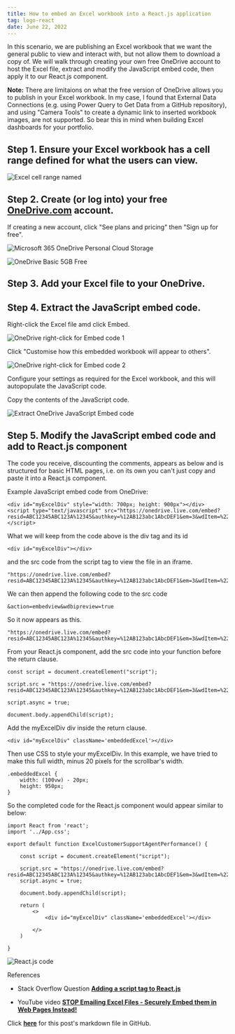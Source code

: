 ```yaml
---
title: How to embed an Excel workbook into a React.js application
tag: logo-react
date: June 22, 2022
---
```


In this scenario, we are publishing an Excel workbook that we want the general public to view and interact with, but not allow them to download a copy of. We will walk through creating your own free OneDrive account to host the Excel file, extract and modify the JavaScript embed code, then apply it to our React.js component.

**Note:** There are limitaions on what the free version of OneDrive allows you to publish in your Excel workbook. In my case, I found that External Data Connections (e.g. using Power Query to Get Data from a GitHub repository), and using "Camera Tools" to create a dynamic link to inserted workbook images, are not supported. So bear this in mind when building Excel dashboards for your portfolio.

## Step 1. Ensure your Excel workbook has a cell range defined for what the users can view.

![Excel cell range named](https://raw.githubusercontent.com/datamesse/datamesse.github.io/main/src/assets-blog/2022-06-22--00.png?raw=true)

## Step 2.  Create (or log into) your free **[OneDrive.com](https://onedrive.com)** account.

If creating a new account, click "See plans and pricing" then "Sign up for free".

![Microsoft 365 OneDrive Personal Cloud Storage](https://raw.githubusercontent.com/datamesse/datamesse.github.io/main/src/assets-blog/2022-06-22--01.png?raw=true)

![OneDrive Basic 5GB Free](https://raw.githubusercontent.com/datamesse/datamesse.github.io/main/src/assets-blog/2022-06-22--02.png?raw=true)


## Step 3. Add your Excel file to your OneDrive.

## Step 4. Extract the JavaScript embed code.

Right-click the Excel file amd click Embed.

![OneDrive right-click for Embed code 1](https://raw.githubusercontent.com/datamesse/datamesse.github.io/main/src/assets-blog/2022-06-22--03.png?raw=true)

Click "Customise how this embedded workbook will appear to others".

![OneDrive right-click for Embed code 2](https://raw.githubusercontent.com/datamesse/datamesse.github.io/main/src/assets-blog/2022-06-22--04.png?raw=true)

Configure your settings as required for the Excel workbook, and this will autopopulate the JavaScript code.

Copy the contents of the JavaScript code.

![Extract OneDrive JavaScript Embed code](https://raw.githubusercontent.com/datamesse/datamesse.github.io/main/src/assets-blog/2022-06-22--05.png?raw=true)

## Step 5. Modify the JavaScript embed code and add to React.js component

The code you receive, discounting the comments, appears as below and is structured for basic HTML pages, i.e. on its own you can't just copy and paste it into a React.js component.

Example JavaScript embed code from OneDrive:

```
<div id="myExcelDiv" style="width: 700px; height: 900px"></div>
<script type="text/javascript" src="https://onedrive.live.com/embed?resid=ABC12345ABC123A%12345&authkey=%12AB123abc1AbcDEF1&em=3&wdItem=%22'Dashboard'!A%1ABCD%22&wdDivId=%22myExcelDiv%22&wdActiveCell=%22'Dashboard'!A1%22&wdAllowInteractivity=0&wdAllowTyping=1"></script>
```

What we will keep from the code above is the div tag and its id

```
<div id="myExcelDiv"></div>
```

and the src code from the script tag to view the file in an iframe.

```
"https://onedrive.live.com/embed?resid=ABC12345ABC123A%12345&authkey=%12AB123abc1AbcDEF1&em=3&wdItem=%22'Dashboard'!A%1ABCD%22&wdDivId=%22myExcelDiv%22&wdActiveCell=%22'Dashboard'!A1%22&wdAllowInteractivity=0&wdAllowTyping=1"
```

We can then append the following code to the src code

```
&action=embedview&wdbipreview=true
```

So it now appears as this.

```
"https://onedrive.live.com/embed?resid=ABC12345ABC123A%12345&authkey=%12AB123abc1AbcDEF1&em=3&wdItem=%22'Dashboard'!A%1ABCD%22&wdDivId=%22myExcelDiv%22&wdActiveCell=%22'Dashboard'!A1%22&wdAllowInteractivity=0&wdAllowTyping=1&action=embedview&wdbipreview=true"
```

From your React.js component, add the src code into your function before the return clause.

```
const script = document.createElement("script");

script.src = "https://onedrive.live.com/embed?resid=ABC12345ABC123A%12345&authkey=%12AB123abc1AbcDEF1&em=3&wdItem=%22'Dashboard'!A%1ABCD%22&wdDivId=%22myExcelDiv%22&wdActiveCell=%22'Dashboard'!A1%22&wdAllowInteractivity=0&wdAllowTyping=1&action=embedview&wdbipreview=true";

script.async = true;

document.body.appendChild(script);
```

Add the myExcelDiv div inside the return clause.

```
<div id="myExcelDiv" className='embeddedExcel'></div>
```

Then use CSS to style your myExcelDiv. In this example, we have tried to make this full width, minus 20 pixels for the scrollbar's width.

```
.embeddedExcel {
    width: (100vw) - 20px;
    height: 950px;
}
```

So the completed code for the React.js component would appear similar to below:

```
import React from 'react';
import '../App.css';

export default function ExcelCustomerSupportAgentPerformance() {

    const script = document.createElement("script");

    script.src = "https://onedrive.live.com/embed?resid=ABC12345ABC123A%12345&authkey=%12AB123abc1AbcDEF1&em=3&wdItem=%22'Dashboard'!A%1ABCD%22&wdDivId=%22myExcelDiv%22&wdActiveCell=%22'Dashboard'!A1%22&wdAllowInteractivity=0&wdAllowTyping=1&action=embedview&wdbipreview=true";
    script.async = true;

    document.body.appendChild(script);

    return (
        <>
            <div id="myExcelDiv" className='embeddedExcel'></div>

        </>
    )

}
```

![React.js code](https://raw.githubusercontent.com/datamesse/datamesse.github.io/main/src/assets-blog/2022-06-22--06.png?raw=true)

References

* Stack Overflow Question **[Adding a script tag to React.js](https://stackoverflow.com/questions/34424845/adding-script-tag-to-react-jsx)**

* YouTube video **[STOP Emailing Excel Files - Securely Embed them in Web Pages Instead!](https://www.youtube.com/watch?v=uvA-U9FKgPw&t=385s)**



Click **[here](https://github.com/datamesse/datamesse.github.io/blob/main/src/posts/2022-06-22.md)** for this post's markdown file in GitHub.